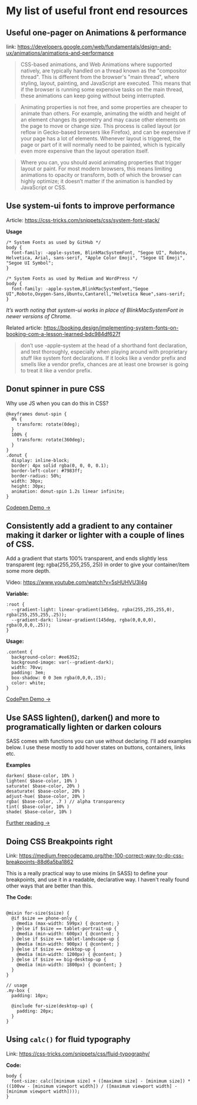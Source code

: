# My list of useful front end resources

## Useful one-pager on Animations & performance

link: https://developers.google.com/web/fundamentals/design-and-ux/animations/animations-and-performance

>CSS-based animations, and Web Animations where supported natively, are typically handled on a thread known as the "compositor thread". This is different from the browser's "main thread", where styling, layout, painting, and JavaScript are executed. This means that if the browser is running some expensive tasks on the main thread, these animations can keep going without being interrupted.

>Animating properties is not free, and some properties are cheaper to animate than others. For example, animating the width and height of an element changes its geometry and may cause other elements on the page to move or change size. This process is called layout (or reflow in Gecko-based browsers like Firefox), and can be expensive if your page has a lot of elements. Whenever layout is triggered, the page or part of it will normally need to be painted, which is typically even more expensive than the layout operation itself.

>Where you can, you should avoid animating properties that trigger layout or paint. For most modern browsers, this means limiting animations to opacity or transform, both of which the browser can highly optimize; it doesn’t matter if the animation is handled by JavaScript or CSS.

## Use system-ui fonts to improve performance

Article: https://css-tricks.com/snippets/css/system-font-stack/

**Usage**

```
/* System Fonts as used by GitHub */
body {
  font-family: -apple-system, BlinkMacSystemFont, "Segoe UI", Roboto, Helvetica, Arial, sans-serif, "Apple Color Emoji", "Segoe UI Emoji", "Segoe UI Symbol";
}

/* System Fonts as used by Medium and WordPress */
body {
  font-family: -apple-system,BlinkMacSystemFont,"Segoe UI",Roboto,Oxygen-Sans,Ubuntu,Cantarell,"Helvetica Neue",sans-serif;
}
```
*It’s worth noting that system-ui works in place of BlinkMacSystemFont in newer versions of Chrome.*

Related article: https://booking.design/implementing-system-fonts-on-booking-com-a-lesson-learned-bdc984df627f

> don’t use -apple-system at the head of a shorthand font declaration, and test thoroughly, especially when playing around with proprietary stuff like system font declarations. If it looks like a vendor prefix and smells like a vendor prefix, chances are at least one browser is going to treat it like a vendor prefix.

## Donut spinner in pure CSS

Why use JS when you can do this in CSS?

```
@keyframes donut-spin {
  0% {
    transform: rotate(0deg);
  }
  100% {
    transform: rotate(360deg);
  }
}
.donut {
  display: inline-block;
  border: 4px solid rgba(0, 0, 0, 0.1);
  border-left-color: #7983ff;
  border-radius: 50%;
  width: 30px;
  height: 30px;
  animation: donut-spin 1.2s linear infinite;
}

```
[Codepen Demo →](https://codepen.io/pen/?&editable=true)

## Consistently add a gradient to any container making it darker or lighter with a couple of lines of CSS. 

Add a gradient that starts 100% transparent, and ends slightly less transparent (eg: rgba(255,255,255,.25))  in order to give your container/item some more depth. 

Video: https://www.youtube.com/watch?v=5sHUHVU3I4g

**Variable:**
```
:root {
  --gradient-light: linear-gradient(145deg, rgba(255,255,255,0), rgba(255,255,255,.25));
  --gradient-dark: linear-gradient(145deg, rgba(0,0,0,0), rgba(0,0,0,.25));
}
```
**Usage:**
```
.content {
  background-color: #ee6352;
  background-image: var(--gradient-dark);
  width: 70vw;
  padding: 3em;
  box-shadow: 0 0 3em rgba(0,0,0,.15);
  color: white;
}
```
[CodePen Demo →](https://codepen.io/kevinpowell/pen/21f2833aa4a9c6929d5dc6404dcd1e75) 

## Use SASS lighten(), darken() and more to programatically lighten or darken colours 

SASS comes with functions you can use without declaring. I'll add examples below. I use these mostly to add hover states on buttons, containers, links etc. 

**Examples**

```
darken( $base-color, 10% )
lighten( $base-color, 10% )
saturate( $base-color, 20% )
desaturate( $base-color, 20% )
adjust-hue( $base-color, 20% )
rgba( $base-color, .7 ) // alpha transparency
tint( $base-color, 10% )
shade( $base-color, 10% )
```

[Further reading →](https://robots.thoughtbot.com/controlling-color-with-sass-color-functions)



## Doing CSS Breakpoints right

Link: https://medium.freecodecamp.org/the-100-correct-way-to-do-css-breakpoints-88d6a5ba1862

This is a really practical way to use mixins (in SASS) to define your breakpoints, and use it in a readable, declarative way. I haven't really found other ways that are better than this. 


**The Code:**
```

@mixin for-size($size) {
  @if $size == phone-only {
    @media (max-width: 599px) { @content; }
  } @else if $size == tablet-portrait-up {
    @media (min-width: 600px) { @content; }
  } @else if $size == tablet-landscape-up {
    @media (min-width: 900px) { @content; }
  } @else if $size == desktop-up {
    @media (min-width: 1200px) { @content; }
  } @else if $size == big-desktop-up {
    @media (min-width: 1800px) { @content; }
  }
}

// usage
.my-box {
  padding: 10px;
  
  @include for-size(desktop-up) {
    padding: 20px;
  }
}
```

## Using `calc()` for fluid typography

Link: https://css-tricks.com/snippets/css/fluid-typography/

**Code:**
```
body {
  font-size: calc([minimum size] + ([maximum size] - [minimum size]) * ((100vw - [minimum viewport width]) / ([maximum viewport width] - [minimum viewport width])));
}
```
